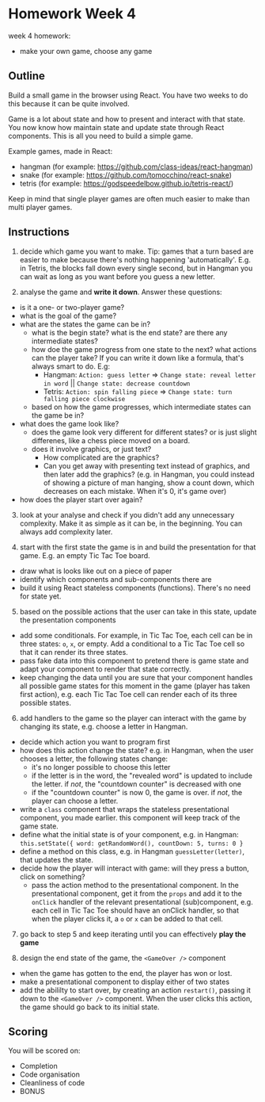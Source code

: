 # Homework Week 4

week 4 homework:
- make your own game, choose any game

## Outline

Build a small game in the browser using React. You have two weeks to do this because it can be quite involved.

Game is a lot about state and how to present and interact with that state. You now know how maintain state and update state through React components. This is all you need to build a simple game.

Example games, made in React:
- hangman (for example: https://github.com/class-ideas/react-hangman)
- snake (for example: https://github.com/tomocchino/react-snake)
- tetris (for example: https://godspeedelbow.github.io/tetris-react/)

Keep in mind that single player games are often much easier to make than multi player games.

## Instructions

1. decide which game you want to make. Tip: games that a turn based are easier to make because there's nothing happening 'automatically'. E.g. in Tetris, the blocks fall down every single second, but in Hangman you can wait as long as you want before you guess a new letter.

2. analyse the game and **write it down**. Answer these questions:
  - is it a one- or two-player game?
  - what is the goal of the game?
  - what are the states the game can be in?
    - what is the begin state? what is the end state? are there any intermediate states?
    - how doe the game progress from one state to the next? what actions can the player take? If you can write it down like a formula, that's always smart to do. E.g:
      - Hangman: `Action: guess letter` => `Change state: reveal letter in word` || `Change state: decrease countdown`
      - Tetris: `Action: spin falling piece` => `Change state: turn falling piece clockwise`
    - based on how the game progresses, which intermediate states can the game be in?
  - what does the game look like?
    - does the game look very different for different states? or is just slight differenes, like a chess piece moved on a board.
    - does it involve graphics, or just text?
      - How complicated are the graphics?
      - Can you get away with presenting text instead of graphics, and then later add the graphics? (e.g. in Hangman, you could instead of showing a picture of man hanging, show a count down, which decreases on each mistake. When it's 0, it's game over)
  - how does the player start over again?

3. look at your analyse and check if you didn't add any unnecessary complexity. Make it as simple as it can be, in the beginning. You can always add complexity later.

4. start with the first state the game is in and build the presentation for that game. E.g. an empty Tic Tac Toe board.
  - draw what is looks like out on a piece of paper
  - identify which components and sub-components there are
  - build it using React stateless components (functions). There's no need for state yet.

5. based on the possible actions that the user can take in this state, update the presentation components
  - add some conditionals. For example, in Tic Tac Toe, each cell can be in three states: `o`, `x`, or empty. Add a conditional to a Tic Tac Toe cell so that it can render its three states.
  -  pass fake data into this component to pretend there is game state and adapt your component to render that state correctly.
  - keep changing the data until you are sure that your component handles all possible game states for this moment in the game (player has taken first action), e.g. each Tic Tac Toe cell can render each of its three possible states.

6. add handlers to the game so the player can interact with the game by changing its state, e.g. choose a letter in Hangman.
  - decide which action you want to program first
  - how does this action change the state? e.g. in Hangman, when the user chooses a letter, the following states change:
    - it's no longer possible to choose this letter
    - if the letter is in the word, the "revealed word" is updated to include the letter. if _not_, the "countdown counter" is decreased with one
    - if the "countdown counter" is now 0, the game is over. if _not_, the player can choose a letter.
  - write a `class` component that wraps the stateless presentational component, you made earlier. this component will keep track of the game state.
  - define what the initial state is of your component, e.g. in Hangman:
    `this.setState({ word: getRandomWord(), countDown: 5, turns: 0 }`
  - define a method on this class, e.g. in Hangman `guessLetter(letter)`, that updates the state.
  - decide how the player will interact with game: will they press a button, click on something?
    - pass the action method to the presentational component. In the presentational component, get it from the `props` and add it to the `onClick` handler of the relevant presentational (sub)component, e.g. each cell in Tic Tac Toe should have an onClick handler, so that when the player clicks it, a `o` or `x` can be added to that cell.

7. go back to step 5 and keep iterating until you can effectively **play the game**

8. design the end state of the game, the `<GameOver />` component
  - when the game has gotten to the end, the player has won or lost.
  - make a presentational component to display either of two states
  - add the abililty to start over, by creating an action `restart()`, passing it down to the `<GameOver />` component. When the user clicks this action, the game should go back to its initial state.

## Scoring

You will be scored on:

- Completion
- Code organisation
- Cleanliness of code
- BONUS
